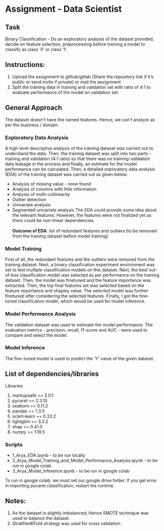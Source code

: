 # Assignment - Data Scientist
## Task
Binary Classification - Do an exploratory analysis of the dataset provided, decide on feature selection, preprocessing before training a model to classify as class ‘0’ or class ‘1’.

## Instructions:
1. Upload the assignment to github/gitlab (Share the repository link if it’s public or send invite if private)
or mail the assignment 
2. Split the training data in training and validation set with ratio of 4:1 to evaluate performance of the model on validation set.

## General Approach
The dataset doesn't have the named features. Hence, we can't analyze as per the business / domain.

### Exploratory Data Analysis
A high level descriptive analysis of the training dataset was carried out to understand the data.
Then, the training dataset was split into two parts - training and validation (4:1 ratio) so that there was no training-validation data leakage in the process and finally, an estimate for the model performance can be calculated.
Then, a detailed exploratory data analysis (EDA) of the training dataset was carried out as given below:
- Analysis of missing value - none found
- Analysis of columns with little information 
- Analysis of multi-collinearity
- Outlier detection
- Univariate analysis
- Segmented univariate analysis
The EDA could provide some idea about the relevant features. However, the features were not finalized yet as there could be non-linear dependencies. <br><br>
**Outcome of EDA**: list of redundant features and outliers (to be removed from the training dataset before model training)

### Model Training
First of all, the redundant features and the outliers were removed from the training dataset.
Next, a binary classification experiment environment was set to test multiple classification models on this dataset. 
Next, the best out-of-box classification model was selected as per performance on the training dataset. 
Then, the model was finetuned and the feature importance was extracted.
Then, the top final features set was selected based on the feature importance and shapley value. 
The selected model was further finetuned after considering the selected features.
Finally, I got the fine-tuned classification model, which would be used for model inference. 

### Model Performance Analysis
The validation dataset was used to estimate the model performance. 
The evaluation metrics - precision, recall, f1-score and AUC - were used to compare and select the model.

### Model Inference
The fine-tuned model is used to predict the 'Y' value of the given dataset.

## List of dependencies/libraries 

Libraries
1. markupsafe   ==  2.0.1
2. pycaret      ==  2.3.10
3. seaborn      ==  0.11.2
4. pandas       ==  1.3.5
5. scikit-learn ==  0.23.2
6. lightgbm     ==  3.3.2
7. shap         ==  0.41.0
8. numpy        ==  1.19.5

### Scripts
- 1_Arya_EDA.ipynb - to be run locally
- 2_Arya_Model_Training_and_Model_Performance_Analysis.ipynb - to be run in google colab
- 3_Arya_Model_Inference.ipynb - to be run in google colab

To run in google colab, we must set our google drive folder.
If you get error in importing pycaret.classification, restart the runtime. 

## Notes:
1. As the dataset is slightly imbalanced, Hence SMOTE technique was used to balance the dataset. 
2. StratifiedKFold strategy was used for cross validation.

